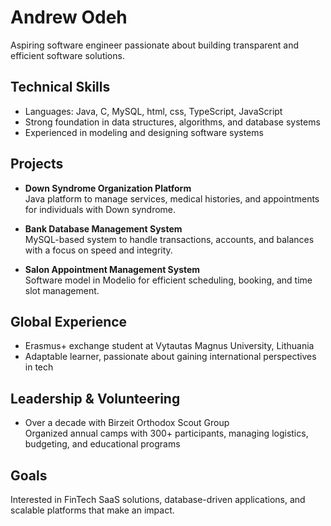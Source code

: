 
# Andrew Odeh

Aspiring software engineer passionate about building transparent and efficient software solutions.  

## Technical Skills
- Languages: Java, C, MySQL, html, css, TypeScript, JavaScript
- Strong foundation in data structures, algorithms, and database systems  
- Experienced in modeling and designing software systems  

## Projects
- **Down Syndrome Organization Platform**  
  Java platform to manage services, medical histories, and appointments for individuals with Down syndrome.  

- **Bank Database Management System**  
  MySQL-based system to handle transactions, accounts, and balances with a focus on speed and integrity.  

- **Salon Appointment Management System**  
  Software model in Modelio for efficient scheduling, booking, and time slot management.  

## Global Experience
- Erasmus+ exchange student at Vytautas Magnus University, Lithuania  
- Adaptable learner, passionate about gaining international perspectives in tech  

## Leadership & Volunteering
- Over a decade with Birzeit Orthodox Scout Group  
  Organized annual camps with 300+ participants, managing logistics, budgeting, and educational programs  

## Goals
Interested in FinTech SaaS solutions, database-driven applications, and scalable platforms that make an impact.  


